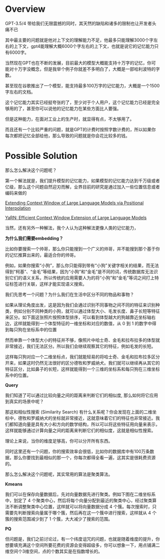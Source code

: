 
# Overview
GPT-3.5/4 带给我们无限震撼的同时，其天然的缺陷和诸多的限制也让开发者头痛不已

其中最主要的问题就是他对上下文的理解能力不足，他最多只能理解3000个字左右的上下文，gpt4能理解大概6000个字左右的上下文，也就是说它的记忆能力只有6000字。

当然现在GPT也在不断的发展，目前最大的模型大概能支持十万字的记忆，你可能对十万字没概念，但是我举个例子你就差不多明白了，大概是一部哈利波特的字数。

甚至现在谷歌推出了一个模型，能支持最多100万字的记忆能力，大概是一个1500字左右的文档。

这个记忆能力其实已经挺夸张的了，至少对于个人用户，这个记忆能力已经是完全够用的了，甚至你可以说他的记忆能力在某些方面比人要强。

但是这种能力，在面对工业上的生产时，就显得有点，不太够用了。

而且还有一个比较严重的问题，就是GPT的计费时按照字数计费的，所以如果你每次都把记忆全部给他，那么导致的问题就是你会花比较多的钱。

# Possible Solution
那么怎么解决这个问题呢？

第一个解法就是，我们提升模型的记忆能力，如果模型的记忆能力达到千万级或者亿级，那么这个问题自然迎刃而解，业界目前的研究是通过加入一些位置信息或者编码来做的


[Extending Context Window of Large Language Models via Positional Interpolation](https://arxiv.org/abs/2306.15595)

[YaRN: Efficient Context Window Extension of Large Language Models](https://arxiv.org/abs/2309.00071)


当然，还有另外一种解法，我个人认为这种解法更像人类的记忆能力，




**为什么我们需要embedding？**

比如你要搜索一个帅哥，那么你只能搜到一个广义的帅哥，并不能搜到那个基于你的记忆推算出来的，最适合你的帅哥。


例如，如果你搜索“小狗”，那么你只能得到带有“小狗”关键字相关的结果，而无法得到“柯基”、“金毛”等结果，因为“小狗”和“金毛”是不同的词，传统数据库无法识别它们的语义关系，所以传统的应用需要人为的将“小狗”和“金毛”等词之间打上特征标签进行关联，这样才能实现语义搜索。

我们先思考一个问题？为什么我们在生活中区分不同的物品和事物？

如果从理论角度出发，这是因为我们会通过识别不同事物之间不同的特征来识别种类，例如分别不同种类的小狗，就可以通过体型大小、毛发长度、鼻子长短等特征来区分。如下面这张照片按照体型排序，可以看到体型越大的狗越靠近坐标轴右边，这样就能得到一个体型特征的一维坐标和对应的数值，从 0 到 1 的数字中得到每只狗在坐标系中的位置

然而单靠一个体型大小的特征并不够，像照片中哈士奇、金毛和拉布拉多的体型就非常接近，我们无法区分。所以我们会继续观察其它的特征，例如毛发的长短。

这样每只狗对应一个二维坐标点，我们就能轻易的将哈士奇、金毛和拉布拉多区分开来，如果这时仍然无法很好的区分德牧和罗威纳犬。我们就可以继续再从其它的特征区分，比如鼻子的长短，这样就能得到一个三维的坐标系和每只狗在三维坐标系中的位置。


**Query**

我们知道了可以通过比较向量之间的距离来判断它们的相似度, 那么如何将它应用到真实的场景中呢？

那这和相似性搜索 (Similarity Search) 有什么关系呢？你会发现在上面的二维坐标中，德牧和罗威纳犬的坐标就非常接近，这就意味着它们的特征也非常接近。我们都知道向量是具有大小和方向的数学结构，所以可以将这些特征用向量来表示，这样就能够通过计算向量之间的距离来判断它们的相似度，这就是相似性搜索。

理论上来说，当你的维度足够高，你可以分开所有东西。


同时这里还有一个问题，你的搜索效率会很低，比如你的数据库中有100万条数据，那么你要找到最相似的那一个，你每次都得全看一遍，这其实是很耗费资源的。


那么怎么解决这个问题呢，其实常用的算法是聚类算法。

**Kmeans**

我们可以在保存向量数据后，先对向量数据先进行聚类。例如下图在二维坐标系中，划定了 4 个聚类中心，然后将每个向量分配到最近的聚类中心，经过聚类算法不断调整聚类中心位置，这样就可以将向量数据分成 4 个簇。每次搜索时，只需要先判断搜索向量属于哪个簇，然后再在这一个簇中进行搜索，这样就从 4 个簇的搜索范围减少到了 1 个簇，大大减少了搜索的范围。

**PQ**

但问题是，我们之前讨论过，有一个纬度诅咒的问题，也就是随着维度的提升，你想要填充满这个空间所要花费的资源会变得超级多，你可以想象一下，用点铺满二维空间个3维空间，点的个数其实是在指数增长的。















